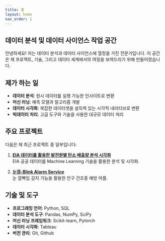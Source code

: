 ```yaml
---
title: 홈
layout: home
nav_order: 1
---
```


## 데이터 분석 및 데이터 사이언스 작업 공간

안녕하세요! 저는 데이터 분석과 데이터 사이언스에 열정을 가진 전문가입니다. 이 공간은 제 프로젝트, 기술, 그리고 데이터 세계에서의 여정을 보여드리기 위해 만들어졌습니다.

## 제가 하는 일

- **데이터 분석**: 원시 데이터를 실행 가능한 인사이트로 변환
- **머신 러닝**: 예측 모델과 알고리즘 개발
- **데이터 시각화**: 복잡한 데이터셋을 설득력 있는 시각적 내러티브로 변환
- **빅데이터 처리**: 고급 도구와 기술을 사용한 대규모 데이터 처리

## 주요 프로젝트

다음은 제 최근 프로젝트 중 일부입니다:

1. **[EIA 데이터를 활용한 발전원별 탄소 배출량 분석 시각화](https://github.com/kihwan21/k-project)**  
   EIA 공공 데이터를 Machine Learning 기술을 활용한 분석 및 시각화.

2. **[눈깜-Blink Alarm Service](https://github.com/konghyoil/nunkkam)**  
   눈 깜빡임 감지 기능을 활용한 안구 건조증 예방 어플.

## 기술 및 도구

- **프로그래밍 언어**: Python, SQL
- **데이터 분석 도구**: Pandas, NumPy, SciPy
- **머신 러닝 프레임워크**: Scikit-learn, Pytorch
- **데이터 시각화**: Tableau
- **버전 관리**: Git, Github